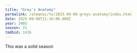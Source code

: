 ```yaml
---
title: "Grey's Anatomy"
permalink: /almanac/tv/2025-09-08-greys-anatomy/index.html
date: 2025-09-08T21:16:00.000Z
year: 2005
season: 21
tmdbid: 1416
---
```


This was a solid season 